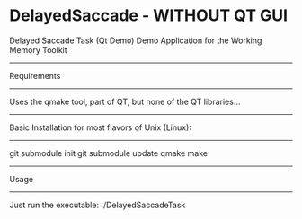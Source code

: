 DelayedSaccade - WITHOUT QT GUI
==============

Delayed Saccade Task (Qt Demo)
Demo Application for the Working Memory Toolkit

************
Requirements
************

Uses the qmake tool, part of QT, but none of the
QT libraries...

****************************************************
Basic Installation for most flavors of Unix (Linux):
****************************************************

git submodule init
git submodule update
qmake
make

*****
Usage
*****

Just run the executable: ./DelayedSaccadeTask

